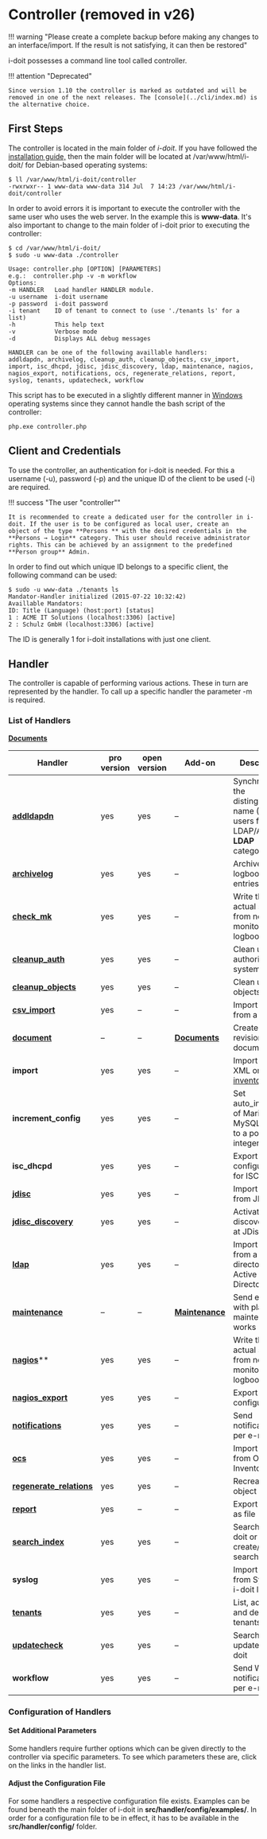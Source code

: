 # Controller (removed in v26)

!!! warning "Please create a complete backup before making any changes to an interface/import. If the result is not satisfying, it can then be restored"

i-doit possesses a command line tool called controller.

!!! attention "Deprecated"

    Since version 1.10 the controller is marked as outdated and will be removed in one of the next releases. The [console](../cli/index.md) is the alternative choice.

First Steps
-----------

The controller is located in the main folder of _i-doit_. If you have followed the [installation guide,](../../installation/manual-installation/setup.md) then the main folder will be located at /var/www/html/i-doit/ for Debian-based operating systems:

    $ ll /var/www/html/i-doit/controller
    -rwxrwxr-- 1 www-data www-data 314 Jul  7 14:23 /var/www/html/i-doit/controller

In order to avoid errors it is important to execute the controller with the same user who uses the web server. In the example this is **www-data**. It's also important to change to the main folder of i-doit prior to executing the controller:

    $ cd /var/www/html/i-doit/
    $ sudo -u www-data ./controller
    
    Usage: controller.php [OPTION] [PARAMETERS]
    e.g.:  controller.php -v -m workflow
    Options:
    -m HANDLER   Load handler HANDLER module.
    -u username  i-doit username
    -p password  i-doit password
    -i tenant    ID of tenant to connect to (use './tenants ls' for a list)
    -h           This help text
    -v           Verbose mode
    -d           Displays ALL debug messages
    
    HANDLER can be one of the following availlable handlers:
    addldapdn, archivelog, cleanup_auth, cleanup_objects, csv_import, import, isc_dhcpd, jdisc, jdisc_discovery, ldap, maintenance, nagios, nagios_export, notifications, ocs, regenerate_relations, report, syslog, tenants, updatecheck, workflow

This script has to be executed in a slightly different manner in [Windows](../../installation/manual-installation/microsoft-windows-server/index.md) operating systems since they cannot handle the bash script of the controller:

    php.exe controller.php

Client and Credentials
----------------------

To use the controller, an authentication for i-doit is needed. For this a username (-u), password (-p) and the unique ID of the client to be used (-i) are required.

!!! success "The user "controller""

    It is recommended to create a dedicated user for the controller in i-doit. If the user is to be configured as local user, create an object of the type **Persons ** with the desired credentials in the **Persons → Login** category. This user should receive administrator rights. This can be achieved by an assignment to the predefined **Person group** Admin.

In order to find out which unique ID belongs to a specific client, the following command can be used:

    $ sudo -u www-data ./tenants ls
    Mandator-Handler initialized (2015-07-22 10:32:42)
    Availlable Mandators:
    ID: Title (Language) (host:port) [status]
    1 : ACME IT Solutions (localhost:3306) [active]
    2 : Schulz GmbH (localhost:3306) [active]

The ID is generally 1 for i-doit installations with just one client.

Handler
-------

The controller is capable of performing various actions. These in turn are represented by the handler. To call up a specific handler the parameter -m is required.

### List of Handlers

[**Documents**](../../i-doit-pro-add-ons/documents/index.md)

| Handler                                                                           | pro version | open version | Add-on                                                       | Description                                                                             |
| --------------------------------------------------------------------------------- | ----------- | ------------ | ------------------------------------------------------------ | --------------------------------------------------------------------------------------- |
| **[addldapdn](../../user-authentication-and-management/ldap-directory/index.md)** | yes         | yes          | –                                                            | Synchronize the distinguished name (DN) of users from a LDAP/AD (see **LDAP** category) |
| **[archivelog](../../basics/logbook.md)**                                         | yes         | yes          | –                                                            | Archive logbook entries                                                                 |
| **[check_mk](../../i-doit-pro-add-ons/checkmk.md)**                               | yes         | yes          | –                                                            | Write the actual status from network monitoring into logbook                            |
| **[cleanup_auth](../../efficient-documentation/rights-management/index.md)**      | yes         | yes          | –                                                            | Clean up the authorization system                                                       |
| **[cleanup_objects](../../basics/life-and-documentation-cycle.md)**               | yes         | yes          | –                                                            | Clean up objects                                                                        |
| **[csv_import](../../consolidate-data/csv-data-import/index.md)**                 | yes         | –            | –                                                            | Import data from a CSV file                                                             |
| [**document**](../../i-doit-pro-add-ons/documents/index.md)                       | –           | –            | **[Documents](../../i-doit-pro-add-ons/documents/index.md)** | Create a new revision of a document                                                     |
| **import**                                                                        | yes         | yes          | –                                                            | Import i-doit XML or [h-inventory XML](../../consolidate-data/h-inventory.md)           |
| **increment_config**                                                              | yes         | yes          | –                                                            | Set auto_increment of MariaDB / MySQL tables to a positive integer value                |
| **isc_dhcpd**                                                                     | yes         | yes          | –                                                            | Export configuration for ISC DHCPD                                                      |
| **[jdisc](../../consolidate-data/jdisc-discovery.md)**                            | yes         | yes          | –                                                            | Import files from JDisc                                                                 |
| **[jdisc_discovery](../../consolidate-data/jdisc-discovery.md)**                  | yes         | yes          | –                                                            | Activate a discovery job at JDisc                                                       |
| **[ldap](../../user-authentication-and-management/ldap-directory/index.md)**      | yes         | yes          | –                                                            | Import data from a LDAP directory or Active Directory (AD)                              |
| **[maintenance](../../i-doit-pro-add-ons/maintenance.md)**                        | –           | –            | **[Maintenance](../../i-doit-pro-add-ons/maintenance.md)**   | Send e-mails with planned maintenance works                                             |
| **[nagios](../network-monitoring/nagios.md)****                                   | yes         | yes          | –                                                            | Write the actual status from network monitoring into logbook                            |
| **[nagios_export](../network-monitoring/nagios.md)**                              | yes         | yes          | –                                                            | Export Nagios configuration                                                             |
| **[notifications](../../evaluation/notifications.md)**                            | yes         | yes          | –                                                            | Send notifications per e-mail                                                           |
| **[ocs](../../i-doit-pro-add-ons/ocs-inventory-ng.md)**                           | yes         | yes          | –                                                            | Import data from OCS Inventory NG                                                       |
| **[regenerate_relations](../../basics/object-relations.md)**                      | yes         | yes          | –                                                            | Recreate object relations                                                               |
| **[report](../../evaluation/report-manager.md)**                                  | yes         | –            | –                                                            | Export a report as file                                                                 |
| **[search_index](../../efficient-documentation/search.md)**                       | yes         | yes          | –                                                            | Search in i-doit or create/renew search index                                           |
| **syslog**                                                                        | yes         | yes          | –                                                            | Import data from Syslog in i-doit logbook                                               |
| **[tenants](#mandantund-credentials)**                                            | yes         | yes          | –                                                            | List, activate and deactivate tenants                                                   |
| **[updatecheck](../../maintenance-and-operation/update.md)**                      | yes         | yes          | –                                                            | Search for updates in i-doit                                                            |
| **workflow**                                                                      | yes         | yes          | –                                                            | Send Workflow notifications per e-mail                                                  |

### Configuration of Handlers

#### Set Additional Parameters

Some handlers require further options which can be given directly to the controller via specific parameters. To see which parameters these are, click on the links in the handler list.

#### Adjust the Configuration File

For some handlers a respective configuration file exists. Examples can be found beneath the main folder of i-doit in **src/handler/config/examples/**. In order for a configuration file to be in effect, it has to be available in the s**rc/handler/config/** folder.
